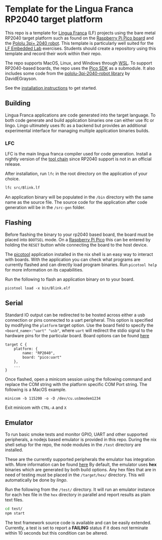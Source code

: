 # Template for the Lingua Franca RP2040 target platform
This repo is a template for [Lingua Franca](https://www.lf-lang.org/) (LF) projects using the bare metal RP2040 target platform such as found on the [Raspberry Pi Pico board](https://www.raspberrypi.com/products/raspberry-pi-pico/) and the [Pololu 3pi+ 2040 robot](https://www.pololu.com/docs/0J86).
This template is particularly well suited for the [LF Embedded Lab](https://www.lf-lang.org/lf-embedded-lab/) exercises.
Students should create a repository using this template and record their work within their repo.

The repo supports MacOS, Linux, and Windows through [WSL](https://learn.microsoft.com/en-us/windows/wsl/install).
To support RP2040-based boards, the repo uses the [Pico SDK](https://github.com/raspberrypi/pico-sdk/tree/master) as a submodule.
It also includes some code from the [pololu-3pi-2040-robot library](https://github.com/pololu/pololu-3pi-2040-robot/tree/master) by DavidEGrayson.

See the [installation instructions](https://www.lf-lang.org/lf-embedded-lab/Installation.html) to get started.



## Building
Lingua Franca applications are code generated into the target language. To both code generate and build application binaries one can either use lfc or lingo. Lingo ultimately uses lfc as a backend but provides an additional experimental interface for managing multiple application binaries builds.

### LFC
LFC is the main lingua franca compiler used for code generation. Install a nightly version of the [tool chain](https://github.com/lf-lang/lingua-franca/releases/tag/nightly) since RP2040 support is not in an official release.

After installation, run ``lfc`` in the root directory on the application of your choice.
``` bash
lfc src/Blink.lf
```
An application binary will be populated in the ``/bin`` directory with the same name as the source file. The source code for the application after code generation will be in the ``/src-gen`` folder.

## Flashing
Before flashing the binary to your rp2040 based board, the board must be placed into ``BOOTSEL`` mode. On a [Raspberry Pi Pico](https://www.raspberrypi.com/products/raspberry-pi-pico/) this can be entered by holding the ``RESET`` button while connecting the board to the host device.

The [picotool](https://github.com/raspberrypi/picotool) application installed in the nix shell is an easy way to interact with boards.
With the application you can check what programs are currently flashed and can directly load program binaries. Run ``picotool help`` for more information on its capabilities.


Run the following to flash an application binary on to your board.
``` shell
picotool load -x bin/Blink.elf
```

## Serial
Standard IO output can be redirected to be hosted across either a usb connection or pins connected to a uart peripheral. This option is specified by modifying the `platform` target option. Use the board field to specify the `<board_name>:"uart" "usb"`, where `uart` will redirect the stdio signal to the hardware pins for the particular board. Board options can be found [here](https://github.com/raspberrypi/pico-sdk/tree/master/src/boards/include/boards)

```
target C {
    platform: {
        name: "RP2040",
        board: "pico:uart"
    },
    ...
}
```

Once flashed, open a minicom session using the following command and replace the COM string with the platform specific COM Port string. The following is a MacOS example.

```shell
minicom -b 115200 -o -D /dev/cu.usbmodem1234
```

Exit minicom with `CTRL-A` and `X`


## Emulator
To run basic smoke tests and monitor GPIO, UART and other supported peripherals, a nodejs based emulator is provided in this repo. During the nix shell setup for the repo, the node modules in the ``/test`` directory are installed. 

These are the currently supported peripherals the emulator has integration with. More information can be found [here](https://docs.wokwi.com/parts/wokwi-pi-pico)
By default, the emulator uses **hex** binaries which are generated by both build options. Any hex files that are in need of testing must be placed in the ``/target/hex/`` directory. This will automatically be done by *lingo*.

Run the following from the ``/test/`` directory. It will run an emulator instance for each hex file in the ``hex`` directory in parallel and report results as plain text files.
``` bash
cd test/
npm start
```
The text framework source code is available and can be easily extended. Currently, a test is set to report a **FAILING** status if it does not terminate within 10 seconds but this condition can be altered.

